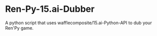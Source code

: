 # Ren-Py-15.ai-Dubber
A python script that uses wafflecomposite/15.ai-Python-API to dub your Ren'Py game.
